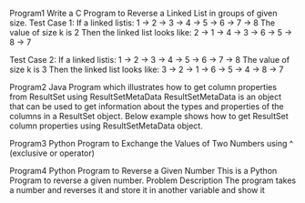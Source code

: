 Program1
Write a C Program to Reverse a Linked List in groups of given size. Test Case 1: If a linked listis: 1 → 2 → 3 → 4 → 5 → 6 → 7 → 8 The value of size k is 2 Then the linked list looks like: 2 → 1 → 4 → 3 → 6 → 5 → 8 → 7

Test Case 2: If a linked listis: 1 → 2 → 3 → 4 → 5 → 6 → 7 → 8 The value of size k is 3 Then the linked list looks like: 3 → 2 → 1 → 6 → 5 → 4 → 8 → 7

Program2
Java Program which illustrates how to get column properties from ResultSet using ResultSetMetaData ResultSetMetaData is an object that can be used to get information about the types and properties of the columns in a ResultSet object. Below example shows how to get ResultSet column properties using ResultSetMetaData object.

Program3
Python Program to Exchange the Values of Two Numbers using ^ (exclusive or operator)

Program4
Python Program to Reverse a Given Number This is a Python Program to reverse a given number. Problem Description The program takes a number and reverses it and store it in another variable and show it
